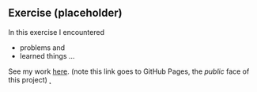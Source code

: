 ## Exercise (placeholder)

In this exercise I encountered
- problems
and
- learned things
...

See my work [here](). (note this link goes to GitHub Pages, the *public* face of this project)
̨
